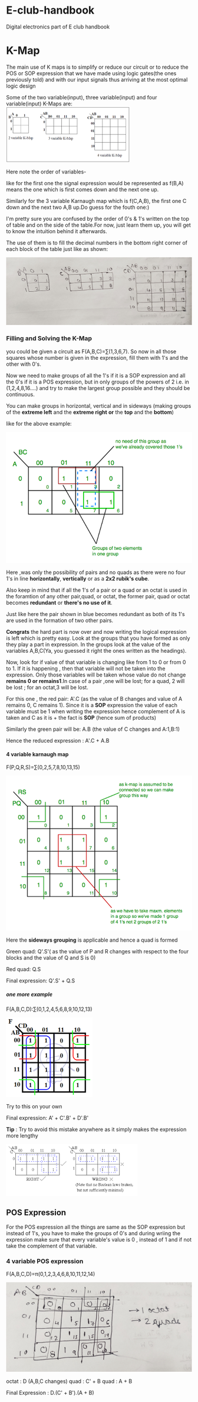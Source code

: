 # E-club-handbook
Digital electronics part of E club handbook

# K-Map
The main use of K maps is to simplify or reduce our circuit or to reduce the POS or SOP expression that we have made using logic gates(the ones previously told) and with our input signals thus arriving at the most optimal logic design 

Some of the two variable(input), three variable(input) and four variable(input) K-Maps are:
![](images/images.png) 

Here note the order of variables-

like for the first one the signal expression would be represented as f(B,A) means the one which is first comes down and the next one up.

Similarly for the 3 variable Karnaugh map which is f(C,A,B), the first one C down and the next two A,B up.Do guess for the fouth one:)

I'm pretty sure you are confused by the order of 0's & 1's written on the top of table and on the side of the table.For now, just learn them up, you will get to know the intuition behind it afterwards.

The use of them is to fill the decimal numbers in the bottom right corner of each block of the table just like as shown:

![](images/K5.jpg)

### Filling and Solving the K-Map

you could be given a circuit as F(A,B,C)=∑(1,3,6,7). So now in all those squares whose number is given in the expression, fill them with 1's and the other with 0's. 

Now we need to make groups of all the 1's if it is a SOP expression and all the 0's if it is a POS expression, but in only groups of the powers of 2 i.e. in (1,2,4,8,16....) and try to make the largest group possible and they should be continuous.

You can make groups in horizontal, vertical and in sideways (making groups of the **extreme left** and the **extreme right** **or** the **top** and the **bottom**)

like for the above example:

![](images/K-Map-Karnaugh-Map.png)

Here ,was only the possibility of pairs and no quads as there were no four 1's in line **horizontally**, **vertically** or as a **2x2 rubik's cube**.

Also keep in mind that if all the 1's of a pair or a quad or an octat is used in the foramtion of any other pair,quad, or octat, the former pair, quad or octat becomes **redundant** or **there's no use of it**.

Just like here the pair shown in blue becomes redundant as both of its 1's are used in the formation of two other pairs.

**Congrats** the hard part is now over and now writing the logical expression is left which is pretty easy. Look at the groups that you have formed as only they play a part in expression. In the groups look at the value of the variables A,B,C(Ya, you guessed it right the ones written as the headings). 

Now, look for if value of that variable is changing like from 1 to 0 or from 0 to 1. If it is happening , then that variable will not be taken into the expression. Only those variables will be taken whose value do not change **remains 0 or remains1**.In case of a pair ,one will be lost; for a quad, 2 will be lost ; for an octat,3 will be lost.

For this one , the red pair:  A'.C (as the value of B changes and value of A remains 0, C remains 1).  Since it is a **SOP** expression the value of each variable must be 1 when writing the expression hence complement of A is taken and C as it is + the fact is **SOP** (hence sum of products)

Similarly the green pair will be: A.B (the value of C changes and A:1,B:1)

Hence the reduced expression : A'.C + A.B

#### 4 variable karnaugh map

F(P,Q,R,S)=∑(0,2,5,7,8,10,13,15)

![](images/K-Map-Karnaugh-Map-2-1.png)

Here the **sideways grouping** is applicable and hence a quad is formed

Green quad: Q'.S'( as the value of P and R changes with respect to the four blocks and the value of Q and S is 0)

Red quad: Q.S

Final expression: Q'.S' + Q.S

##### one more example

F(A,B,C,D):∑(0,1,2,4,5,6,8,9,10,12,13)

![](images/K2.png)

Try to this on your own

Final expression: A' + C'.B' + D'.B'

**Tip** : Try to avoid this mistake anywhere as it simply makes the expression more lengthy 

![](images/download.png)


## POS Expression

For the POS expression all the things are same as the SOP expression but instead of 1's, you have to make the groups of 0's and during wriing the expression make sure that every variable's value is 0 , instead of 1 and if not take the complement of that variable. 

### 4 variable POS expression

F(A,B,C,D)=π(0,1,2,3,4,6,8,10,11,12,14)

![](images/kq.jpg)

octat : D (A,B,C changes)
quad : C' + B
quad : A + B

Final Expression : D.(C' + B').(A + B)






